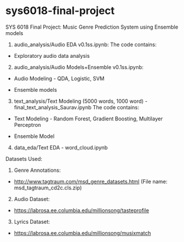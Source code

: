 # sys6018-final-project
SYS 6018 Final Project: Music Genre Prediction System using Ensemble models

1. audio_analysis/Audio EDA v0.1ss.ipynb: 
The code contains:

  * Exploratory audio data analysis 

2. audio_analysis/Audio Models+Ensemble v0.1ss.ipynb:
  
  * Audio Modeling - QDA, Logistic, SVM
  
  * Ensemble models

3. text_analysis/Text Modeling (5000 words, 1000 word) - final_text_analysis_Saurav.ipynb
The code contains:

  * Text Modeling - Random Forest, Gradient Boosting, Multilayer Perceptron
  
  * Ensemble Model

4. data_eda/Text EDA - word_cloud.ipynb

Datasets Used:
1. Genre Annotations:
 * http://www.tagtraum.com/msd_genre_datasets.html (File name: msd_tagtraum_cd2c.cls.zip)
 
2. Audio Dataset:
 * https://labrosa.ee.columbia.edu/millionsong/tasteprofile

3. Lyrics Dataset:
 * https://labrosa.ee.columbia.edu/millionsong/musixmatch
